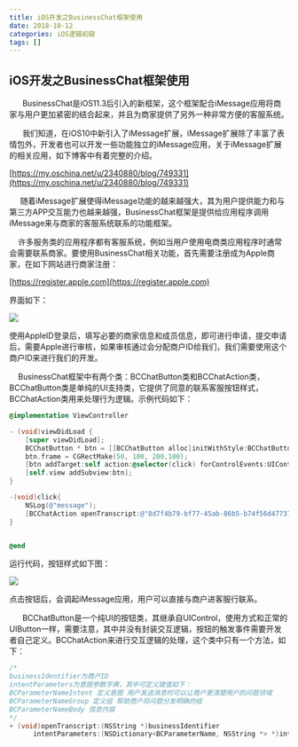 ```yaml
---
title: iOS开发之BusinessChat框架使用
date: 2018-10-12
categories: iOS逻辑初窥
tags: []
---
```

## iOS开发之BusinessChat框架使用

      BusinessChat是iOS11.3后引入的新框架，这个框架配合iMessage应用将商家与用户更加紧密的结合起来，并且为商家提供了另外一种非常方便的客服系统。

      我们知道，在iOS10中新引入了iMessage扩展，iMessage扩展除了丰富了表情包外，开发者也可以开发一些功能独立的iMessage应用，关于iMessage扩展的相关应用，如下博客中有着完整的介绍。

[https://my.oschina.net/u/2340880/blog/749331](https://my.oschina.net/u/2340880/blog/749331)

     随着iMessage扩展使得iMessage功能的越来越强大，其为用户提供能力和与第三方APP交互能力也越来越强，BusinessChat框架是提供给应用程序调用iMessage来与商家的客服系统联系的功能框架。

    许多服务类的应用程序都有客服系统，例如当用户使用电商类应用程序时通常会需要联系商家。要使用BusinessChat相关功能，首先需要注册成为Apple商家，在如下网站进行商家注册：

[https://register.apple.com](https://register.apple.com)

界面如下：

![](https://oscimg.oschina.net/oscnet/5c192fbbb955071e0ec88c685e2b8d8bc3e.jpg)

使用AppleID登录后，填写必要的商家信息和成员信息，即可进行申请，提交申请后，需要Apple进行审核，如果审核通过会分配商户ID给我们，我们需要使用这个商户ID来进行我们的开发。

    BusinessChat框架中有两个类：BCChatButton类和BCChatAction类，BCChatButton类是单纯的UI支持类，它提供了同意的联系客服按钮样式，BCChatAction类用来处理行为逻辑。示例代码如下：

```objectivec
@implementation ViewController

- (void)viewDidLoad {
    [super viewDidLoad];
    BCChatButton * btn = [[BCChatButton alloc]initWithStyle:BCChatButtonStyleDark];
    btn.frame = CGRectMake(50, 100, 200,100);
    [btn addTarget:self action:@selector(click) forControlEvents:UIControlEventTouchUpInside];
    [self.view addSubview:btn];
}

-(void)click{
    NSLog(@"message");
    [BCChatAction openTranscript:@"8d7f4b79-bf77-45ab-86b5-b74f56d47737" intentParameters:@{BCParameterNameIntent:@"buy",BCParameterNameGroup:@"custom",BCParameterNameBody:@"Hello World"}];
}


@end
```

运行代码，按钮样式如下图：

![](https://oscimg.oschina.net/oscnet/b91363b71d46c32bde9a0192e130932786b.jpg)

点击按钮后，会调起iMessage应用，用户可以直接与商户进客服行联系。

      BCChatButton是一个纯UI的按钮类，其继承自UIControl，使用方式和正常的UIButton一样，需要注意，其中并没有封装交互逻辑，按钮的触发事件需要开发者自己定义。BCChatAction来进行交互逻辑的处理，这个类中只有一个方法，如下：

```objectivec
/*
businessIdentifier为商户ID
intentParameters为意图参数字典，其中可定义键值如下：
BCParameterNameIntent 定义意图 用户发送消息时可以让商户更清楚用户的问题领域
BCParameterNameGroup 定义组 帮助商户将问题分发明确的组 
BCParameterNameBody 信息内容
*/
+ (void)openTranscript:(NSString *)businessIdentifier
      intentParameters:(NSDictionary<BCParameterName, NSString *> *)intentParameters;
```
